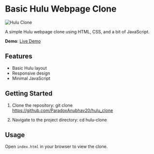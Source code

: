 # Basic Hulu Webpage Clone

![Hulu Clone](https://github.com/ParadoxAnubhav20/hulu_clone/releases/download/screenshot/Screenshot.2023-09-15.094831.png)

A simple Hulu webpage clone using HTML, CSS, and a bit of JavaScript.

**Demo**: [Live Demo](https://hulufrontendclone.netlify.app/)

## Features

- Basic Hulu layout
- Responsive design
- Minimal JavaScript

## Getting Started

1. Clone the repository:
git clone https://github.com/ParadoxAnubhav20/hulu_clone

2. Navigate to the project directory:
cd hulu-clone


## Usage

Open `index.html` in your browser to view the clone.
